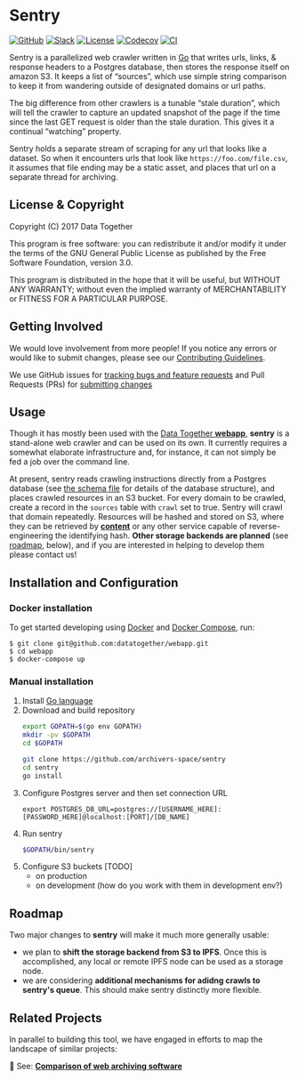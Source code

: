 # Sentry

[![GitHub](https://img.shields.io/badge/project-Data_Together-487b57.svg?style=flat-square)](http://github.com/datatogether)
[![Slack](https://img.shields.io/badge/slack-Archivers-b44e88.svg?style=flat-square)](https://archivers-slack.herokuapp.com/)
[![License](https://img.shields.io/github/license/datatogether/sentry.svg?style=flat-square)](./LICENSE)
[![Codecov](https://img.shields.io/codecov/c/github/datatogether/sentry.svg?style=flat-square)](https://codecov.io/gh/datatogether/sentry)
[![CI](https://img.shields.io/circleci/project/github/datatogether/sentry.svg?style=flat-square)](https://circleci.com/gh/datatogether/sentry)

Sentry is a parallelized web crawler written in [Go](https://golang.org) that
writes urls, links, & response headers to a Postgres database, then stores the
response itself on amazon S3. It keeps a list of “sources”, which use simple
string comparison to keep it from wandering outside of designated domains or url
paths.

The big difference from other crawlers is a tunable “stale duration”, which will
tell the crawler to capture an updated snapshot of the page if the time since
the last GET request is older than the stale duration. This gives it a continual
“watching” property.

Sentry holds a separate stream of scraping for any url that looks like a
dataset. So when it encounters urls that look like `https://foo.com/file.csv`,
it assumes that file ending may be a static asset, and places that url on a
separate thread for archiving.

## License & Copyright

Copyright (C) 2017 Data Together  

This program is free software: you can redistribute it and/or modify it under
the terms of the GNU General Public License as published by the Free Software
Foundation, version 3.0.

This program is distributed in the hope that it will be useful, but WITHOUT ANY
WARRANTY; without even the implied warranty of MERCHANTABILITY or FITNESS FOR A
PARTICULAR PURPOSE.

## Getting Involved

We would love involvement from more people! If you notice any errors or would
like to submit changes, please see our
[Contributing Guidelines](./.github/CONTRIBUTING.md).

We use GitHub issues for [tracking bugs and feature requests](https://github.com/datatogether/sentry/issues)
and Pull Requests (PRs) for [submitting changes](https://github.com/datatogether/sentry/pulls)

## Usage
Though it has mostly been used with the [Data Together **webapp**](https://github.com/datatogether/webapp), 
**sentry** is a stand-alone web crawler and can be used on its own. It 
currently requires a somewhat elaborate infrastructure and, for instance, it 
can not simply be fed a job over the command line. 

At present, sentry reads crawling instructions directly from a Postgres 
database (see [the schema file](./sql/schema.sql) for details of the 
database structure), and places crawled resources in an S3 bucket. For 
every domain to be crawled, create a record in the `sources` table with 
`crawl` set to true. Sentry will crawl that domain repeatedly. Resources 
will be hashed and stored on S3, where they can be retrieved by 
[**content**](https://github.com/datatogether/content) or any other service 
capable of reverse-engineering the identifying hash. **Other storage backends 
are planned** (see [roadmap](#roadmap), below), and if you are interested in 
helping to develop them please contact us!

## Installation and Configuration

### Docker installation

To get started developing using [Docker](https://store.docker.com/search?type=edition&offering=community) and [Docker Compose](https://docs.docker.com/compose/install/), run:

```shell
$ git clone git@github.com:datatogether/webapp.git
$ cd webapp
$ docker-compose up
```

### Manual installation

1. Install [Go language](https://golang.org/doc/install)
1. Download and build repository
    ```sh
    export GOPATH=$(go env GOPATH)
    mkdir -pv $GOPATH
    cd $GOPATH

    git clone https://github.com/archivers-space/sentry
    cd sentry
    go install
    ```
1. Configure Postgres server and then set connection URL
   ```
   export POSTGRES_DB_URL=postgres://[USERNAME_HERE]:[PASSWORD_HERE]@localhost:[PORT]/[DB_NAME]
   ```
1. Run sentry
    ```sh
    $GOPATH/bin/sentry
    ```
1. Configure S3 buckets [TODO]
    - on production
    - on development (how do you work with them in development env?)

## Roadmap

Two major changes to **sentry** will make it much more generally usable:
- we plan to **shift the storage backend from S3 to IPFS**. Once this is 
accomplished, any local or remote IPFS node can be used as a storage node.
- we are considering **additional mechanisms for adidng crawls to sentry's 
queue**. This should make sentry distinctly more flexible. 

## Related Projects

In parallel to building this tool, we have engaged in efforts to map the
landscape of similar projects:

:eyes: See: [**Comparison of web archiving software**](https://github.com/datatogether/research/tree/master/web_archiving)

